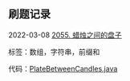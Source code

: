 ## 刷题记录



2022-03-08 [2055. 蜡烛之间的盘子](https://leetcode-cn.com/problems/plates-between-candles/)

标签：数组，字符串，前缀和

代码：[PlateBetweenCandles.java](\src\PlateBetweenCandles.java)


